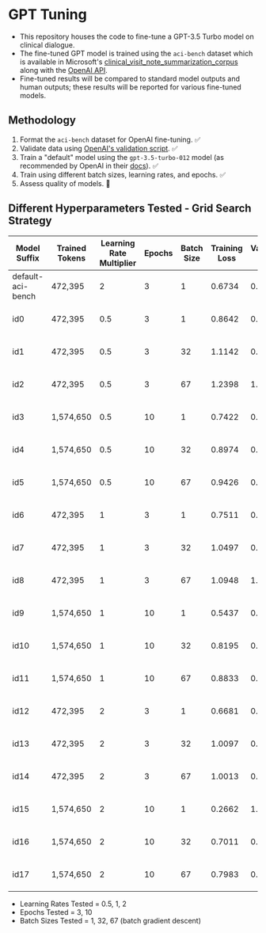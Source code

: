 
# GPT Tuning

- This repository houses the code to fine-tune a GPT-3.5 Turbo model on clinical dialogue. 
- The fine-tuned GPT model is trained using the `aci-bench` dataset which is available in Microsoft's [clinical_visit_note_summarization_corpus](https://github.com/microsoft/clinical_visit_note_summarization_corpus) along with the [OpenAI API](https://openai.com/index/openai-api/).
- Fine-tuned results will be compared to standard model outputs and human outputs; these results will be reported for various fine-tuned models.

## Methodology
1. Format the `aci-bench` dataset for OpenAI fine-tuning. ✅
2. Validate data using [OpenAI's validation script](https://cookbook.openai.com/examples/chat_finetuning_data_prep). ✅
3. Train a "default" model using the `gpt-3.5-turbo-012` model (as recommended by OpenAI in their [docs](https://platform.openai.com/docs/guides/fine-tuning#:~:text=gpt%2D3.5%2Dturbo%2D0125%20(recommended))). ✅
4. Train using different batch sizes, learning rates, and epochs. ✅
5. Assess quality of models. 🔄


## Different Hyperparameters Tested - Grid Search Strategy
| Model Suffix    | Trained Tokens |Learning Rate Multiplier| Epochs    | Batch Size | Training Loss | Validation Loss | Model Name |
| ------- | ------- | ------- | ------- | ------- | ------- | ------- | ------- |
| default-aci-bench | 472,395 | 2 | 3 | 1 | 0.6734 | 0.8788 | ft:gpt-3.5-turbo-0125:personal:default-aci-bench:9lDAbkNy |
| id0 | 472,395 | 0.5 | 3 | 1 | 0.8642 | 0.9285 | ft:gpt-3.5-turbo-0125:personal:id0-0-5-3-1:9lHCKWt6 |
| id1 | 472,395 | 0.5 | 3 | 32 | 1.1142 | 0.9966 | ft:gpt-3.5-turbo-0125:personal:id1-0-5-3-32:9lH86WrE |
| id2 | 472,395 | 0.5 | 3 | 67 | 1.2398 | 1.1496 | ft:gpt-3.5-turbo-0125:personal:id2-0-5-3-67:9lH8UvK4 |
| id3 | 1,574,650 | 0.5 | 10 | 1 | 0.7422 | 0.9144 | ft:gpt-3.5-turbo-0125:personal:id3-0-5-10-1:9lHvfLG8 |
| id4 | 1,574,650 | 0.5 | 10 | 32 | 0.8974 | 0.9212 | ft:gpt-3.5-turbo-0125:personal:id4-0-5-10-32:9lHdGty4 |
| id5 | 1,574,650 | 0.5 | 10 | 67 | 0.9426 | 0.9473 | ft:gpt-3.5-turbo-0125:personal:id5-0-5-10-67:9lHc7RWd |
| id6 | 472,395 | 1 | 3 | 1 | 0.7511 | 0.8946 | ft:gpt-3.5-turbo-0125:personal:id6-1-3-1:9lInZ0Yi |
| id7 | 472,395 | 1 | 3 | 32 | 1.0497 | 0.9494 | ft:gpt-3.5-turbo-0125:personal:id7-1-3-32:9lIiZDyS |
| id8 | 472,395 | 1 | 3 | 67 | 1.0948 | 1.0236 | ft:gpt-3.5-turbo-0125:personal:id8-1-3-67:9lIhXPXC |
| id9 | 1,574,650 | 1 | 10 | 1 | 0.5437 | 0.9825 | ft:gpt-3.5-turbo-0125:personal:id9-1-10-1:9lJxwuWa |
| id10 | 1,574,650 | 1 | 10 | 32 | 0.8195 | 0.8851 | ft:gpt-3.5-turbo-0125:personal:id10-1-10-32:9lJkMCw1 |
| id11 | 1,574,650 | 1 | 10 | 67 | 0.8833 | 0.9081 | ft:gpt-3.5-turbo-0125:personal:id11-1-10-67:9lJkGqJ5 |
| id12 | 472,395 | 2 | 3 | 1 | 0.6681 | 0.8778 |ft:gpt-3.5-turbo-0125:personal:id12-2-3-1:9lJz2sxA |
| id13 | 472,395 | 2 | 3 | 32 | 1.0097 | 0.9205 | ft:gpt-3.5-turbo-0125:personal:id13-2-3-32:9lJt3emA |
| id14 | 472,395 | 2 | 3 | 67 | 1.0013 | 0.9812 | ft:gpt-3.5-turbo-0125:personal:id14-2-3-67:9lK2HhyF|
| id15 | 1,574,650 | 2 | 10 | 1 | 0.2662 | 1.1277 | ft:gpt-3.5-turbo-0125:personal:id15-2-10-1:9lKVnn72 |
| id16 | 1,574,650 | 2 | 10 | 32 | 0.7011 | 0.8623 | ft:gpt-3.5-turbo-0125:personal:id16-2-10-32:9lKCyb7z |
| id17 | 1,574,650 | 2 | 10 | 67 | 0.7983 | 0.8676 | ft:gpt-3.5-turbo-0125:personal:id17-2-10-67:9lKF9kn8 |

- Learning Rates Tested = 0.5, 1, 2
- Epochs Tested = 3, 10
- Batch Sizes Tested = 1, 32, 67 (batch gradient descent)
